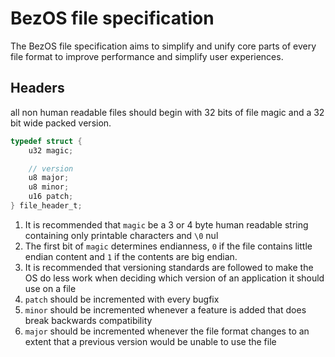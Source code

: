 # BezOS file specification

The BezOS file specification aims to simplify and unify core parts of every file format to improve performance and simplify user experiences.

## Headers

all non human readable files should begin with 32 bits of file magic and a 32 bit wide packed version.

```c
typedef struct {
    u32 magic;

    // version
    u8 major;
    u8 minor;
    u16 patch;
} file_header_t;
```

1. It is recommended that `magic` be a 3 or 4 byte human readable string containing only printable characters and `\0` nul
2. The first bit of `magic` determines endianness, `0` if the file contains little endian content and `1` if the contents are big endian.
3. It is recommended that versioning standards are followed to make the OS do less work when deciding which version of an application it should use on a file
4. `patch` should be incremented with every bugfix
5. `minor` should be incremented whenever a feature is added that does break backwards compatibility
6. `major` should be incremented whenever the file format changes to an extent that a previous version would be unable to use the file